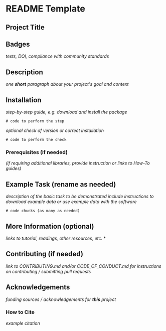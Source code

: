 # README Template

## Project Title

## Badges
*tests, DOI, compliance with community standards*

## Description
*one **short** paragraph about your project's goal and context*

## Installation

*step-by-step guide, e.g. download and install the package*
```
# code to perform the step
```

*optional check of version or correct installation*
```
# code to perform the check
```

### Prerequisites (if needed)
*(if requiring additional libraries, provide instruction or links to How-To guides)*

## Example Task (rename as needed)

*description of the basic task to be demonstrated*
*include instructions to download example data or use example data with the software*
```
# code chunks (as many as needed)
```

## More Information (optional)

*links to tutorial, readings, other resources, etc.*
*

## Contributing (if needed)

*link to CONTRIBUTING.md and/or CODE_OF_CONDUCT.md for instructions on contributing / submitting pull requests*

## Acknowledgements

*funding sources / acknowledgements for **this** project*

### How to Cite

  *example citation*
